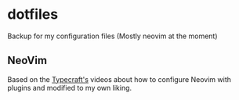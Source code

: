 # dotfiles
Backup for my configuration files (Mostly neovim at the moment)

## NeoVim
Based on the [Typecraft's](https://www.youtube.com/@typecraft_dev) videos about how to configure Neovim with plugins and modified to my own liking.
